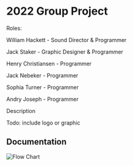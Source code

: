 # 2022 Group Project

Roles:

William Hackett - Sound Director & Programmer

Jack Staker - Graphic Designer & Programmer

Henry Christiansen - Programmer

Jack Nebeker - Programmer

Sophia Turner - Programmer

Andry Joseph - Programmer

Description

Todo: include logo or graphic

## Documentation
![Flow Chart](https://user-images.githubusercontent.com/61328987/148413463-abf1f0d4-8fff-498f-be9c-a7014a29997b.png)

